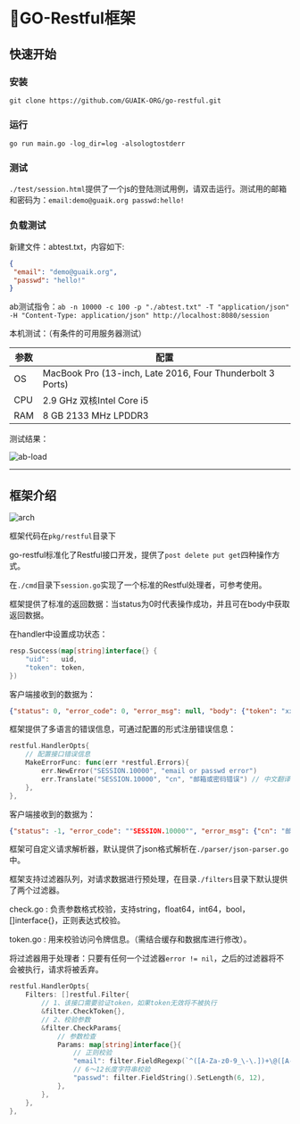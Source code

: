 # 🚀GO-Restful框架

## 快速开始

### 安装

`git clone https://github.com/GUAIK-ORG/go-restful.git`

### 运行

`go run main.go -log_dir=log -alsologtostderr`

### 测试

`./test/session.html`提供了一个js的登陆测试用例，请双击运行。测试用的邮箱和密码为：`email:demo@guaik.org passwd:hello!`

### 负载测试

新建文件：abtest.txt，内容如下:

```json
{
 "email": "demo@guaik.org",
 "passwd": "hello!"
}
```

ab测试指令：`ab -n 10000 -c 100 -p "./abtest.txt" -T "application/json" -H "Content-Type: application/json" http://localhost:8080/session`

本机测试：（有条件的可用服务器测试）

| 参数 | 配置 |
|---|---|
| OS | MacBook Pro (13-inch, Late 2016, Four Thunderbolt 3 Ports)|
| CPU | 2.9 GHz 双核Intel Core i5 |
| RAM | 8 GB 2133 MHz LPDDR3 |

测试结果：

![ab-load](https://gitee.com/GuaikOrg/go-restful/raw/master/docs/ab-load.png)

---

## 框架介绍

![arch](https://gitee.com/GuaikOrg/go-restful/raw/master/docs/arch.png)

框架代码在`pkg/restful`目录下

go-restful标准化了Restful接口开发，提供了`post delete put get`四种操作方式。

在`./cmd`目录下`session.go`实现了一个标准的Restful处理者，可参考使用。

框架提供了标准的返回数据：当status为0时代表操作成功，并且可在body中获取返回数据。

在handler中设置成功状态：

```go
resp.Success(map[string]interface{} {
    "uid":   uid,
    "token": token,
})
```

客户端接收到的数据为：

```json
{"status": 0, "error_code": 0, "error_msg": null, "body": {"token": "xxxxxxxx", "uid": "10001"}}
```

框架提供了多语言的错误信息，可通过配置的形式注册错误信息：

```go
restful.HandlerOpts{
    // 配置接口错误信息
    MakeErrorFunc: func(err *restful.Errors){
        err.NewError("SESSION.10000", "email or passwd error")
        err.Translate("SESSION.10000", "cn", "邮箱或密码错误") // 中文翻译
    },
},
```

客户端接收到的数据为：

```json
{"status": -1, "error_code": ""SESSION.10000"", "error_msg": {"cn": "邮箱或密码错误", "en": "email or passwd error"}, "body": null}
```

框架可自定义请求解析器，默认提供了json格式解析在`./parser/json-parser.go`中。

框架支持过滤器队列，对请求数据进行预处理，在目录`./filters`目录下默认提供了两个过滤器。

check.go : 负责参数格式校验，支持string，float64，int64，bool，[]interface{}，正则表达式校验。

token.go : 用来校验访问令牌信息。（需结合缓存和数据库进行修改）。

将过滤器用于处理者：只要有任何一个过滤器`error != nil`，之后的过滤器将不会被执行，请求将被丢弃。

```go
restful.HandlerOpts{
    Filters: []restful.Filter{
        // 1、该接口需要验证token，如果token无效将不被执行
        &filter.CheckToken{},
        // 2、校验参数
        &filter.CheckParams{
            // 参数检查
            Params: map[string]interface{}{
                // 正则校验
                "email": filter.FieldRegexp(`^([A-Za-z0-9_\-\.])+\@([A-Za-z0-9_\-\.])+\.([A-Za-z]{2,4})$`),
                // 6～12长度字符串校验
                "passwd": filter.FieldString().SetLength(6, 12),
            },
        },
    },
},
```

